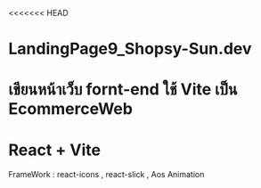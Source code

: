 <<<<<<< HEAD
# LandingPage9_Shopsy-Sun.dev
เขียนหน้าเว็บ fornt-end ใช้ Vite เป็น EcommerceWeb
=======
# React + Vite
FrameWork : react-icons , react-slick , Aos Animation
